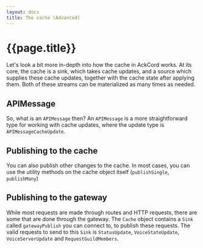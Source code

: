 ```yaml
---
layout: docs
title: The cache (Advanced)
---
```


# {{page.title}}

Let's look a bit more in-depth into how the cache in AckCord works. At its core, the cache is a sink, which takes cache updates, and a source which supplies these cache updates, together with the cache state after applying them. Both of these streams can be materialized as many times as needed.

## APIMessage
So, what is an `APIMessage` then? An `APIMessage` is a more straightforward type for working with cache updates, where the update type is `APIMessageCacheUpdate`.

## Publishing to the cache
You can also publish other changes to the cache. In most cases, you can use the utility methods on the cache object itself (`publishSingle`, `publishMany`)

## Publishing to the gateway
While most requests are made through routes and HTTP requests, there are some that are done through the gateway. The `Cache` object contains a `Sink` called `gatewayPublish` you can connect to, to publish these requests. The valid requests to send to this `Sink` is `StatusUpdate`, `VoiceStateUpdate`, `VoiceServerUpdate` and `RequestGuildMembers`.